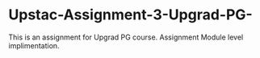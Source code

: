 # Upstac-Assignment-3-Upgrad-PG-
This is an assignment for Upgrad PG course.
Assignment Module level implimentation.
